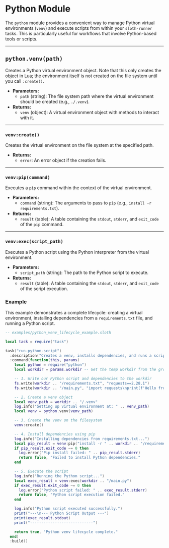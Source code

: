 # Python Module

The `python` module provides a convenient way to manage Python virtual environments (`venv`) and execute scripts from within your `sloth-runner` tasks. This is particularly useful for workflows that involve Python-based tools or scripts.

---

## `python.venv(path)`

Creates a Python virtual environment object. Note that this only creates the object in Lua; the environment itself is not created on the file system until you call `:create()`.

*   **Parameters:**
    *   `path` (string): The file system path where the virtual environment should be created (e.g., `./.venv`).
*   **Returns:**
    *   `venv` (object): A virtual environment object with methods to interact with it.

---

### `venv:create()`

Creates the virtual environment on the file system at the specified path.

*   **Returns:**
    *   `error`: An error object if the creation fails.

---

### `venv:pip(command)`

Executes a `pip` command within the context of the virtual environment.

*   **Parameters:**
    *   `command` (string): The arguments to pass to `pip` (e.g., `install -r requirements.txt`).
*   **Returns:**
    *   `result` (table): A table containing the `stdout`, `stderr`, and `exit_code` of the `pip` command.

---

### `venv:exec(script_path)`

Executes a Python script using the Python interpreter from the virtual environment.

*   **Parameters:**
    *   `script_path` (string): The path to the Python script to execute.
*   **Returns:**
    *   `result` (table): A table containing the `stdout`, `stderr`, and `exit_code` of the script execution.

### Example

This example demonstrates a complete lifecycle: creating a virtual environment, installing dependencies from a `requirements.txt` file, and running a Python script.

```lua
-- examples/python_venv_lifecycle_example.sloth

local task = require("task")

task("run-python-script")
  :description("Creates a venv, installs dependencies, and runs a script")
  :command(function(this, params)
    local python = require("python")
    local workdir = params.workdir -- Get the temp workdir from the group

    -- 1. Write our Python script and dependencies to the workdir
    fs.write(workdir .. "/requirements.txt", "requests==2.28.1")
    fs.write(workdir .. "/main.py", "import requests\nprint(f'Hello from Python! Using requests version: {requests.__version__}')")

    -- 2. Create a venv object
    local venv_path = workdir .. "/.venv"
    log.info("Setting up virtual environment at: " .. venv_path)
    local venv = python.venv(venv_path)

    -- 3. Create the venv on the filesystem
    venv:create()

    -- 4. Install dependencies using pip
    log.info("Installing dependencies from requirements.txt...")
    local pip_result = venv:pip("install -r " .. workdir .. "/requirements.txt")
    if pip_result.exit_code ~= 0 then
      log.error("Pip install failed: " .. pip_result.stderr)
      return false, "Failed to install Python dependencies."
    end

    -- 5. Execute the script
    log.info("Running the Python script...")
    local exec_result = venv:exec(workdir .. "/main.py")
    if exec_result.exit_code ~= 0 then
      log.error("Python script failed: " .. exec_result.stderr)
      return false, "Python script execution failed."
    end

    log.info("Python script executed successfully.")
    print("---\n--- Python Script Output ---")
    print(exec_result.stdout)
    print("----------------------------")

    return true, "Python venv lifecycle complete."
  end)
  :build()
```

```
